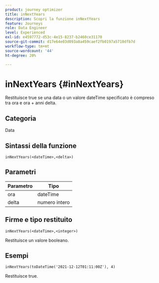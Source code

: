 ```yaml
---
product: journey optimizer
title: inNextYears
description: Scopri la funzione inNextYears
feature: Journeys
role: Data Engineer
level: Experienced
exl-id: e4597772-d53c-4e15-8237-b2460ce31170
source-git-commit: d17e64e03d093a8a459caef2fb0197a5710dfb7d
workflow-type: tm+mt
source-wordcount: '44'
ht-degree: 20%

---
```


# inNextYears {#inNextYears}

Restituisce true se una data o un valore dateTime specificato è compreso tra ora e ora + anni delta.

## Categoria

Data

## Sintassi della funzione

`inNextYears(<dateTime>,<delta>)`

## Parametri

| Parametro | Tipo |
|-----------|------------------|
| ora | dateTime |
| delta | numero intero |

## Firme e tipo restituito

`inNextYears(<dateTime>,<integer>)`

Restituisce un valore booleano.

## Esempi

`inNextYears(toDateTime('2021-12-12T01:11:00Z'), 4)`

Restituisce true.
